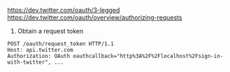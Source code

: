 https://dev.twitter.com/oauth/3-legged
https://dev.twitter.com/oauth/overview/authorizing-requests

1. Obtain a request token
  ```http
  POST /oauth/request_token HTTP/1.1
  Host: api.twitter.com
  Authorization: OAuth oauthcallback="http%3A%2F%2Flocalhost%2Fsign-in-with-twitter", ...
  ```

